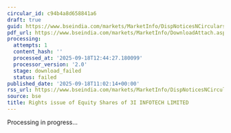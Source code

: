 ```yaml
---
circular_id: c94b4a8d658841a6
draft: true
guid: https://www.bseindia.com/markets/MarketInfo/DispNoticesNCirculars.aspx?Noticeid={7633D712-8D63-4831-87CF-D5781DCCC805}&noticeno=20250918-21&dt=09/18/2025&icount=21&totcount=41&flag=0
pdf_url: https://www.bseindia.com/markets/MarketInfo/DownloadAttach.aspx?id=20250918-21&attachedId=
processing:
  attempts: 1
  content_hash: ''
  processed_at: '2025-09-18T12:44:27.180099'
  processor_version: '2.0'
  stage: download_failed
  status: failed
published_date: '2025-09-18T11:02:14+00:00'
rss_url: https://www.bseindia.com/markets/MarketInfo/DispNoticesNCirculars.aspx?Noticeid={7633D712-8D63-4831-87CF-D5781DCCC805}&noticeno=20250918-21&dt=09/18/2025&icount=21&totcount=41&flag=0
source: bse
title: Rights issue of Equity Shares of 3I INFOTECH LIMITED
---
```


Processing in progress...